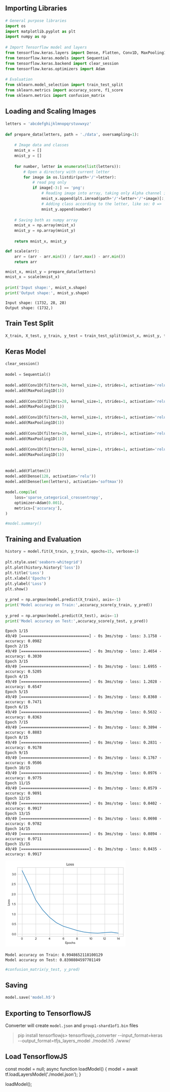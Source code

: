 ## Importing Libraries


```python
# General purpose libraries
import os
import matplotlib.pyplot as plt
import numpy as np

# Import Tensorflow model and layers
from tensorflow.keras.layers import Dense, Flatten, Conv1D, MaxPooling1D
from tensorflow.keras.models import Sequential
from tensorflow.keras.backend import clear_session
from tensorflow.keras.optimizers import Adam

# Evaluation
from sklearn.model_selection import train_test_split
from sklearn.metrics import accuracy_score, f1_score
from sklearn.metrics import confusion_matrix
```

## Loading and Scaling Images


```python
letters = 'abcdefghijklmnopqrstuvwxyz'

def prepare_data(letters, path = './data', oversampling=1):
    
    # Image data and classes
    mnist_x = []
    mnist_y = []

    for number, letter in enumerate(list(letters)):
        # Open a directory with current letter
        for image in os.listdir(path+'/'+letter):
            # read png only
            if image[-3:] == 'png': 
                # Reading image into array, taking only Alpha channel in RGBA
                mnist_x.append(plt.imread(path+'/'+letter+'/'+image)[:,:,3])
                # Adding class according to the letter, like so: 0 => 'A', 1 => 'B'...
                mnist_y.append(number)

    # Saving both as numpy array
    mnist_x = np.array(mnist_x)
    mnist_y = np.array(mnist_y)

    return mnist_x, mnist_y
```


```python
def scale(arr):
    arr = (arr - arr.min()) / (arr.max() - arr.min())
    return arr
```


```python
mnist_x, mnist_y = prepare_data(letters)
mnist_x = scale(mnist_x)

print('Input shape:', mnist_x.shape)
print('Output shape:', mnist_y.shape)
```

    Input shape: (1732, 28, 28)
    Output shape: (1732,)


## Train Test Split


```python
X_train, X_test, y_train, y_test = train_test_split(mnist_x, mnist_y, test_size=0.1, random_state=42)
```

## Keras Model


```python
clear_session()

model = Sequential()

model.add(Conv1D(filters=28, kernel_size=2, strides=1, activation='relu', input_shape=(28, 28)))
model.add(MaxPooling1D(1))

model.add(Conv1D(filters=28, kernel_size=1, strides=1, activation='relu'))
model.add(MaxPooling1D(1))

model.add(Conv1D(filters=28, kernel_size=1, strides=1, activation='relu'))
model.add(MaxPooling1D(1))

model.add(Conv1D(filters=28, kernel_size=1, strides=1, activation='relu'))
model.add(MaxPooling1D(1))

model.add(Conv1D(filters=28, kernel_size=1, strides=1, activation='relu'))
model.add(MaxPooling1D(1))


model.add(Flatten())
model.add(Dense(128, activation='relu'))
model.add(Dense(len(letters), activation='softmax'))

model.compile(
    loss='sparse_categorical_crossentropy',
    optimizer=Adam(0.001),
    metrics=['accuracy'],
)
```


```python
#model.summary()
```

## Training and Evaluation


```python
history = model.fit(X_train, y_train, epochs=15, verbose=1)

plt.style.use('seaborn-whitegrid')
plt.plot(history.history['loss'])
plt.title('Loss')
plt.xlabel('Epochs')
plt.ylabel('Loss')
plt.show()

y_pred = np.argmax(model.predict(X_train), axis=-1)
print('Model accuracy on Train:',accuracy_score(y_train, y_pred))

y_pred = np.argmax(model.predict(X_test), axis=-1)
print('Model accuracy on Test:',accuracy_score(y_test, y_pred))
```

    Epoch 1/15
    49/49 [==============================] - 0s 3ms/step - loss: 3.1758 - accuracy: 0.0982
    Epoch 2/15
    49/49 [==============================] - 0s 3ms/step - loss: 2.4654 - accuracy: 0.3030
    Epoch 3/15
    49/49 [==============================] - 0s 3ms/step - loss: 1.6955 - accuracy: 0.5205
    Epoch 4/15
    49/49 [==============================] - 0s 3ms/step - loss: 1.2028 - accuracy: 0.6547
    Epoch 5/15
    49/49 [==============================] - 0s 3ms/step - loss: 0.8360 - accuracy: 0.7471
    Epoch 6/15
    49/49 [==============================] - 0s 3ms/step - loss: 0.5632 - accuracy: 0.8363
    Epoch 7/15
    49/49 [==============================] - 0s 3ms/step - loss: 0.3894 - accuracy: 0.8883
    Epoch 8/15
    49/49 [==============================] - 0s 3ms/step - loss: 0.2831 - accuracy: 0.9178
    Epoch 9/15
    49/49 [==============================] - 0s 3ms/step - loss: 0.1767 - accuracy: 0.9506
    Epoch 10/15
    49/49 [==============================] - 0s 3ms/step - loss: 0.0976 - accuracy: 0.9775
    Epoch 11/15
    49/49 [==============================] - 0s 3ms/step - loss: 0.0579 - accuracy: 0.9891
    Epoch 12/15
    49/49 [==============================] - 0s 3ms/step - loss: 0.0402 - accuracy: 0.9917
    Epoch 13/15
    49/49 [==============================] - 0s 3ms/step - loss: 0.0698 - accuracy: 0.9782
    Epoch 14/15
    49/49 [==============================] - 0s 3ms/step - loss: 0.0894 - accuracy: 0.9711
    Epoch 15/15
    49/49 [==============================] - 0s 3ms/step - loss: 0.0435 - accuracy: 0.9917



![png](images/1.png)


    Model accuracy on Train: 0.9948652118100129
    Model accuracy on Test: 0.8390804597701149



```python
#confusion_matrix(y_test, y_pred)
```

## Saving


```python
model.save('model.h5')
```

## Exporting to TensorflowJS

Converter will create `model.json` and `group1-shard1of1.bin` files
> pip install tensorflowjs> tensorflowjs_converter --input_format=keras --output_format=tfjs_layers_model ./model.h5 ./www/
## Load TensorflowJS
const model = null;
async function loadModel() {
    model = await tf.loadLayersModel('./model.json');
}

loadModel();